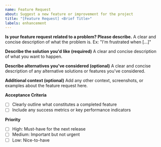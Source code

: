 ```yaml
---
name: Feature Request
about: Suggest a new feature or improvement for the project
title: "[Feature Request] <Brief Title>"
labels: enhancement
---
```


**Is your feature request related to a problem? Please describe.**
A clear and concise description of what the problem is. Ex: "I'm frustrated when [...]"

**Describe the solution you'd like (required)**
A clear and concise description of what you want to happen.

**Describe alternatives you've considered (optional)**
A clear and concise description of any alternative solutions or features you've considered.

**Additional context (optional)**
Add any other context, screenshots, or examples about the feature request here.

**Acceptance Criteria**
- [ ] Clearly outline what constitutes a completed feature
- [ ] Include any success metrics or key performance indicators

**Priority**
- [ ] High: Must-have for the next release
- [ ] Medium: Important but not urgent
- [ ] Low: Nice-to-have
